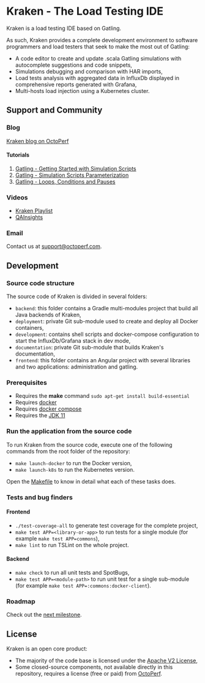 # Kraken - The Load Testing IDE

Kraken is a load testing IDE based on Gatling.

As such, Kraken provides a complete development environment to software programmers and load testers that seek to make the most out of Gatling:

* A code editor to create and update .scala Gatling simulations with autocomplete suggestions and code snippets,
* Simulations debugging and comparison with HAR imports,
* Load tests analysis with aggregated data in InfluxDb displayed in comprehensive reports generated with Grafana,
* Multi-hosts load injection using a Kubernetes cluster.

## Support and Community

### Blog

[Kraken blog on OctoPerf](https://octoperf.com/categories/kraken/)

#### Tutorials

1. [Gatling - Getting Started with Simulation Scripts](https://octoperf.com/blog/2020/03/05/kraken-gatling-getting-started-with-simulation-scripts/)
2. [Gatling - Simulation Scripts Parameterization](https://octoperf.com/blog/2020/03/14/kraken-gatling-simulation-script-parameterization/)
2. [Gatling - Loops, Conditions and Pauses](https://octoperf.com/blog/2020/05/07/kraken-gatling-loops-conditions-pauses-think-times/)

### Videos

* [Kraken Playlist](https://www.youtube.com/playlist?list=PLpSi3AVZHI5pCtqsq-oQKA_W2CA78NJye)
* [QAInsights](https://www.youtube.com/playlist?list=PLJ9A48W0kpRL_cAUalFmRcrbselrQsQFf)

### Email

Contact us at [support@octoperf.com](mailto:support@octoperf.com).

## Development

### Source code structure

The source code of Kraken is divided in several folders:

* `backend`: this folder contains a Gradle multi-modules project that build all Java backends of Kraken,
* `deployment`: private Git sub-module used to create and deploy all Docker containers,
* `development`: contains shell scripts and docker-compose configuration to start the InfluxDb/Grafana stack in dev mode,
* `documentation`: private Git sub-module that builds Kraken's documentation,
* `frontend`: this folder contains an Angular project with several libraries and two applications: administration and gatling.

### Prerequisites

* Requires the **make** command `sudo apt-get install build-essential`
* Requires [docker](https://docs.docker.com/install/linux/docker-ce/ubuntu/)
* Requires [docker compose](https://docs.docker.com/compose/install/#install-compose)
* Requires the [JDK 11 ](https://openjdk.java.net/projects/jdk/11/)

### Run the application from the source code

To run Kraken from the source code, execute one of the following commands from the root folder of the repository:

* `make launch-docker` to run the Docker version,
* `make launch-k8s` to run the Kubernetes version. 

Open the [Makefile](https://github.com/OctoPerf/kraken/blob/master/Makefile) to know in detail what each of these tasks does.
  
### Tests and bug finders

#### Frontend

* `./test-coverage-all` to generate test coverage for the complete project,
* `make test APP=<library-or-app>` to run tests for a single module (for example `make test APP=commons`),
* `make lint` to run TSLint on the whole project.

#### Backend

* `make check` to run all unit tests and SpotBugs,
* `make test APP=<module-path>` to run unit test for a single sub-module (for example `make test APP=:commons:docker-client`).

### Roadmap

Check out the [next milestone](https://github.com/OctoPerf/kraken/milestones).

## License

Kraken is an open core product:

* The majority of the code base is licensed under the [Apache V2 License](https://www.apache.org/licenses/LICENSE-2.0),
* Some closed-source components, not available directly in this repository, requires a license (free or paid) from [OctoPerf](https://octoperf.com).

